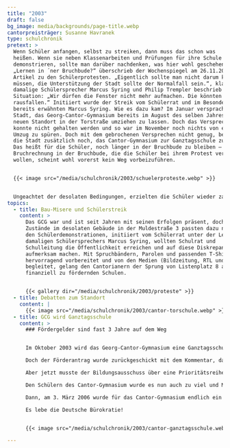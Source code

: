 ```yaml
---
title: "2003"
draft: false
bg_image: media/backgrounds/page-title.webp
cantorpreisträger: Susanne Havranek
type: schulchronik
pretext: >
  Wenn Schüler anfangen, selbst zu streiken, dann muss das schon was
  heißen. Wenn sie neben Klassenarbeiten und Prüfungen für ihre Schule
  demonstrieren, sollte man darüber nachdenken, was hier wohl geschehen ist.
  „Lernen in ´ner Bruchbude?“ überschrieb der Wochenspiegel am 26.11.2003 ihren
  Artikel zu den Schülerprotesten. „Eigentlich sollte man nicht darum kämpfen
  müssen, die Unterstützung der Stadt sollte der Normalfall sein.“, klagte der
  damalige Schülersprecher Marcus Syring und Philip Trempler beschrieb die
  Situation: „Wir dürfen die Fenster nicht mehr aufmachen. Die könnten
  rausfallen.“ Initiiert wurde der Streik vom Schülerrat und im Besonderen vom
  bereits erwähnten Marcus Syring. Wie es dazu kam? Im Januar versprach die
  Stadt, das Georg-Cantor-Gymnasium bereits im August des selben Jahres in den
  neuen Standort in der Torstraße umziehen zu lassen. Doch das Versprechen
  konnte nicht gehalten werden und so war im November noch nichts von einem
  Umzug zu spüren. Doch mit dem gebrochenen Versprechen nicht genug, beantragte
  die Stadt zusätzlich noch, das Cantor-Gymnasium zur Ganztagsschule zu machen.
  Das heißt für die Schüler, noch länger in der Bruchbude zu bleiben – An
  Bruchrechnung in der Bruchbude, die die Schüler bei ihrem Protest verweigern
  wollen, scheint wohl vorerst kein Weg vorbeizuführen.


  {{< image src="/media/schulchronik/2003/schuelerproteste.webp" >}}


  Ungeachtet der desolaten Bedingungen, erzielten die Schüler wieder zahlreiche Erfolge, wie die Qualifikation für den Landeswettbewerb „Jugend forscht“ oder der erste Platz bei „Jugend trainiert für Olympia“. Besonders eine Schülerin konnte dieses Jahr ihr Glück kaum fassen, denn wegen hervorragender schulischer Leistungen, großer sozialer Kompetenz und einer besonderen Persönlichkeit wurde Susanne Havranek mit dem achten Cantorpreis ausgezeichnet.
topics:
  - title: Bau-Misere und Schülerstreik
    content: >
      Das GCG war und ist seit Jahren mit seinen Erfolgen präsent, doch die
      Zustände im desolaten Gebäude in der Muldestraße 3 passten dazu nicht. Mit
      den Schülerdemonstrationen, initiiert vom Schülerrat unter der Leitung des
      damaligen Schülersprechers Marcus Syring, wollten Schulrat und
      Schulleitung die Öffentlichkeit erreichen und auf diese Diskrepanz
      aufmerksam machen. Mit Spruchbändern, Parolen und passenden T-Shirts
      hervorragend vorbereitet und von den Medien (Bildzeitung, RTL und HalleTV)
      begleitet, gelang den Cantorianern der Sprung von Listenplatz 8 auf 3 der
      finanziell zu fördernden Schulen.


      {{< gallery dir="/media/schulchronik/2003/proteste" >}}
  - title: Debatten zum Standort
    content: |
      {{< image src="/media/schulchronik/2003/cantor-torschule.webp" >}}
  - title: GCG wird Ganztagsschule
    content: >
      ### Fördergelder sind fast 3 Jahre auf dem Weg


      Im Oktober 2003 wird das Georg-Cantor-Gymnasium eine Ganztagsschule und sichert Halle damit Chancen auf Fördergelder. Ein entsprechender Förderantrag wurde noch in diesem Jahr bei der Bundesregierung eingereicht. Damit wäre das Fördergeld theoretisch sicher. Könnte man denken…

      Doch der Förderantrag wurde zurückgeschickt mit dem Kommentar, dass der Antrag nicht angenommen werden könne, da das Land Sachsen-Anhalt die Förderrichtlinien noch nicht fertig hatte. Also wurde der Antrag, als diese Richtlinien fertig waren, erneut eingeschickt. Wieder könnte man denken, das Fördergeld sei im Kasten. Wie gesagt; Könnte man denken…

      Aber jetzt musste der Bildungsausschuss über eine Prioritätsreihenfolge beraten. Und bei dieser Liste landete das Cantor auf Platz 8. Damit gab es kaum Chancen auf das bitter benötigte Geld.

      Den Schülern des Cantor-Gymnasium wurde es nun auch zu viel und Marcus Syring organisierte die Schülerdemonstrationen. Parallel machte ??? seinen Einfluss geltend. Alle Anstrengungen der Cantor-Schüler führten zu einer Verschiebung des Georg-Cantor-Gymnasium von Listenplatz 8 auf 3. Damit war nun wirklich das Fördergeld sicher, das so dringend für die Rekonstruierung der Torstraße 13 benötigt wurde.

      Dann, am 3. März 2006 wurde für das Cantor-Gymnasium endlich ein Scheck über etwa 3,05 Millionen ausgestellt. 2 Jahre und 5 Monate nachdem das Cantor zur Ganztagsschule wurde.

      Es lebe die Deutsche Bürokratie!


      {{< image src="/media/schulchronik/2003/cantor-ganztagsschule.webp" >}}

---
```




